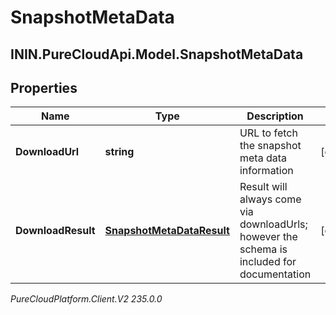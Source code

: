 # SnapshotMetaData

## ININ.PureCloudApi.Model.SnapshotMetaData

## Properties

|Name | Type | Description | Notes|
|------------ | ------------- | ------------- | -------------|
| **DownloadUrl** | **string** | URL to fetch the snapshot meta data information | [optional] |
| **DownloadResult** | [**SnapshotMetaDataResult**](SnapshotMetaDataResult) | Result will always come via downloadUrls; however the schema is included for documentation | [optional] |



_PureCloudPlatform.Client.V2 235.0.0_

